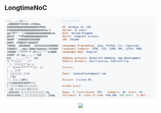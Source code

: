 ## LongtimeNoC

<a href="https://github.com/longtimeno-c/longtimeno-c">
  <picture>
    <source media="(prefers-color-scheme: dark)" srcset="https://raw.githubusercontent.com/longtimeno-c/longtimeno-c/main/dark_mode.svg">
    <img alt="longtimeno-c's GitHub Profile README" src="https://raw.githubusercontent.com/longtimeno-c/longtimeno-c/main/light_mode.svg">
  </picture>
</a>


<div align="center">
  <img height="400" src="https://media1.tenor.com/images/38ba1c0ef3d5c5972eeb0c76f237fb5b/tenor.gif?itemid=12747003"  />
</div>
